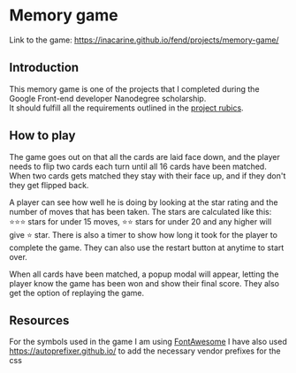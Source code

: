 # Memory game
Link to the game: https://inacarine.github.io/fend/projects/memory-game/

## Introduction
This memory game is one of the projects that I completed during the Google Front-end developer Nanodegree scholarship.  
It should fulfill all the requirements outlined in the [project rubics](https://review.udacity.com/#!/rubrics/591/view).

## How to play
The game goes out on that all the cards are laid face down, and the player needs to flip two cards each turn until all 16 cards have been matched. When two cards gets matched they stay with their face up, and if they don't they get flipped back.

A player can see how well he is doing by looking at the star rating and the number of moves that has been taken. The stars are calculated like this: ⭐⭐⭐ stars for under 15 moves, ⭐⭐ stars for under 20 and any higher will give ⭐ star. There is also a timer to show how long it took for the player to complete the game. They can also use the restart button at anytime to start over.

When all cards have been matched, a popup modal will appear, letting the player know the game has been won and show their final score. They also get the option of replaying the game.

## Resources
For the symbols used in the game I am using [FontAwesome](https://fontawesome.com/)
I have also used https://autoprefixer.github.io/ to add the necessary vendor prefixes for the css

